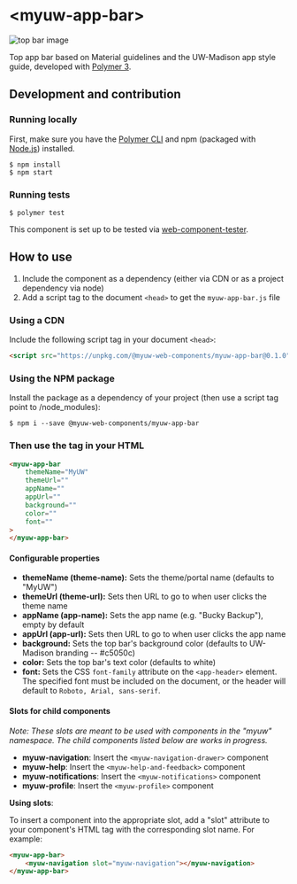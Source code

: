 # \<myuw-app-bar\>

![top bar image](https://image.ibb.co/fzGPSo/Screen_Shot_2018_06_08_at_12_51_10_PM.png)

Top app bar based on Material guidelines and the UW-Madison app style guide, developed with [Polymer 3](https://www.polymer-project.org/).

## Development and contribution

### Running locally

First, make sure you have the [Polymer CLI](https://www.npmjs.com/package/polymer-cli) and npm (packaged with [Node.js](https://nodejs.org)) installed.

```
$ npm install
$ npm start
```

### Running tests

```
$ polymer test
```

This component is set up to be tested via [web-component-tester](https://github.com/Polymer/web-component-tester).

## How to use

1. Include the component as a dependency (either via CDN or as a project dependency via node)
2. Add a script tag to the document `<head>` to get the `myuw-app-bar.js` file

### Using a CDN

Include the following script tag in your document `<head>`:

```html
<script src="https://unpkg.com/@myuw-web-components/myuw-app-bar@0.1.0">
```

### Using the NPM package

Install the package as a dependency of your project (then use a script tag point to /node_modules):

```
$ npm i --save @myuw-web-components/myuw-app-bar
```

### Then use the tag in your HTML

```HTML
<myuw-app-bar
    themeName="MyUW"
    themeUrl=""
    appName=""
    appUrl=""
    background=""
    color=""
    font=""
>
</myuw-app-bar>
```

#### Configurable properties

- **themeName (theme-name):** Sets the theme/portal name (defaults to "MyUW")
- **themeUrl (theme-url):** Sets then URL to go to when user clicks the theme name
- **appName (app-name):** Sets the app name (e.g. "Bucky Backup"), empty by default
- **appUrl (app-url):** Sets then URL to go to when user clicks the app name
- **background:** Sets the top bar's background color (defaults to UW-Madison branding -- #c5050c)
- **color:** Sets the top bar's text color (defaults to white)
- **font:** Sets the CSS `font-family` attribute on the `<app-header>` element. The specified font must be included on the document, or the header will default to `Roboto, Arial, sans-serif`.

#### Slots for child components

*Note: These slots are meant to be used with components in the "myuw" namespace. The child components listed below are works in progress.*

- **myuw-navigation**: Insert the `<myuw-navigation-drawer>` component
- **myuw-help**: Insert the `<myuw-help-and-feedback>` component
- **myuw-notifications**:  Insert the `<myuw-notifications>` component
- **myuw-profile**: Insert the `<myuw-profile>` component

**Using slots**:

To insert a component into the appropriate slot, add a "slot" attribute to your component's HTML tag with the corresponding slot name. For example:

```HTML
<myuw-app-bar>
    <myuw-navigation slot="myuw-navigation"></myuw-navigation>
</myuw-app-bar>
```
